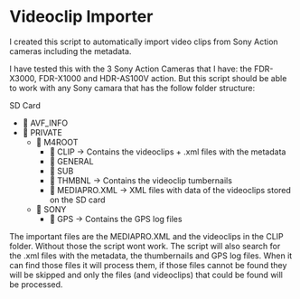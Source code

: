 # Videoclip Importer

I created this script to automatically import video clips from Sony Action cameras including the metadata.

I have tested this with the 3 Sony Action Cameras that I have: the FDR-X3000, FDR-X1000 and HDR-AS100V action. But this script should be able to work with any Sony camara that has the follow folder structure:

SD Card
- 📁 AVF_INFO
- 📁 PRIVATE
    - 📁 M4ROOT
        - 📁 CLIP -> Contains the videoclips + .xml files with the metadata
        - 📁 GENERAL
        - 📁 SUB
        - 📁 THMBNL -> Contains the videoclip tumbernails
        - 📄 MEDIAPRO.XML -> XML files with data of the videoclips stored on the SD card
    - 📁 SONY
        - 📁 GPS -> Contains the GPS log files

The important files are the MEDIAPRO.XML and the videoclips in the CLIP folder. Without those the script wont work. The script will also search for the .xml files with the metadata, the thumbernails and GPS log files. When it can find those files it will process them, if those files cannot be found they will be skipped and only the files (and videoclips) that could be found will be processed.